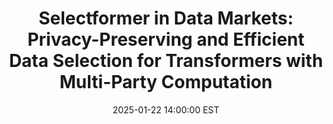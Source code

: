 ---
title:          "Selectformer in Data Markets: Privacy-Preserving and Efficient Data Selection for Transformers with Multi-Party Computation"
date:           2025-01-22 14:00:00 EST
selected:       true
pub:            "The Thirteenth International Conference on Learning Representations (ICLR)"
pub_date:       "2025"
# abstract: >-
#   Cover image is a photo by Thomas Renaud on Unsplash. The abstract of the publication is meant to be a TLDR (very brief summary with 1~2 sentences) of your paper.
cover:          /assets/images/covers/iclr.png
authors:
- Xu Ouyang
- Felix Xiaozhu Lin
- Yangfeng Ji
links:
  Paper: https://openreview.net/pdf?id=2cF3f9t31y
---